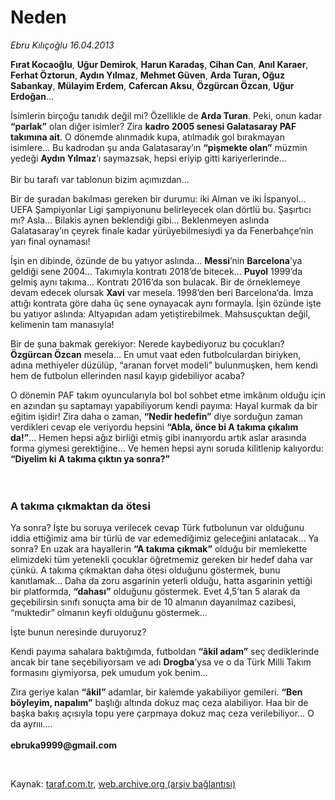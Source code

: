 # Neden

*Ebru Kılıçoğlu 16.04.2013*

<div class="yazi"><p><b>Fırat Kocaoğlu</b>, <b>Uğur Demirok</b>, <b>Harun Karadaş</b>, <b>Cihan Can</b>, <b>Anıl Karaer</b>, <b>Ferhat Öztorun</b>, <b>Aydın Yılmaz</b>, <b>Mehmet Güven</b>, <b>Arda Turan, Oğuz Sabankay</b>, <b>Mülayim Erdem</b>, <b>Cafercan Aksu</b>, <b>Özgürcan Özcan</b>, <b>Uğur Erdoğan</b>... </p>
<p>İsimlerin birçoğu tanıdık değil mi? Özellikle de <b>Arda Turan</b>. Peki, onun kadar <b>“parlak”</b> olan diğer isimler? Zira <b>kadro 2005 senesi Galatasaray PAF takımına ait</b>. O dönemde alınmadık kupa, atılmadık gol bırakmayan isimlere... Bu kadrodan şu anda Galatasaray’ın <b>“pişmekte olan”</b> müzmin yedeği <b>Aydın Yılmaz</b>’ı saymazsak, hepsi eriyip gitti kariyerlerinde...<br/><br/>Bir bu tarafı var tablonun bizim açımızdan... </p>
<p>Bir de şuradan bakılması gereken bir durumu: iki Alman ve iki İspanyol... UEFA Şampiyonlar Ligi şampiyonunu belirleyecek olan dörtlü bu. Şaşırtıcı mı? Asla... Bilakis aynen beklendiği gibi... Beklenmeyen aslında Galatasaray’ın çeyrek finale kadar yürüyebilmesiydi ya da Fenerbahçe’nin yarı final oynaması! </p>
<p>İşin en dibinde, özünde de bu yatıyor aslında... <b>Messi</b>’nin <b>Barcelona</b>’ya geldiği sene 2004... Takımıyla kontratı 2018’de bitecek... <b>Puyol</b> 1999’da gelmiş aynı takıma... Kontratı 2016’da son bulacak. Bir de örneklemeye devam edecek olursak <b>Xavi</b> var mesela. 1998’den beri Barcelona’da. İmza attığı kontrata göre daha üç sene oynayacak aynı formayla. İşin özünde işte bu yatıyor aslında: Altyapıdan adam yetiştirebilmek. Mahsusçuktan değil, kelimenin tam manasıyla!</p>
<p>Bir de şuna bakmak gerekiyor: Nerede kaybediyoruz bu çocukları? <b>Özgürcan Özcan</b> mesela... En umut vaat eden futbolculardan biriyken, adına methiyeler düzülüp, “aranan forvet modeli” bulunmuşken, hem kendi hem de futbolun ellerinden nasıl kayıp gidebiliyor acaba?</p>
<p>O dönemin PAF takım oyuncularıyla bol bol sohbet etme imkânım olduğu için en azından şu saptamayı yapabiliyorum kendi payıma: Hayal kurmak da bir eğitim işidir! Zira daha o zaman, <b>“Nedir hedefin”</b> diye sorduğun zaman verdikleri cevap ele veriyordu hepsini <b>“Abla, önce bi A takıma çıkalım da!”</b>... Hemen hepsi ağız birliği etmiş gibi inanıyordu artık aslar arasında forma giymesi gerektiğine... Ve hemen hepsi aynı soruda kilitlenip kalıyordu: <b>“Diyelim ki A takıma çıktın ya sonra?”<br/><br/><br/></b></p>
<h3>A takıma çıkmaktan da ötesi</h3>
<p>Ya sonra? İşte bu soruya verilecek cevap Türk futbolunun var olduğunu iddia ettiğimiz ama bir türlü de var edemediğimiz geleceğini anlatacak... Ya sonra? En uzak ara hayallerin <b>“A takıma çıkmak”</b> olduğu bir memlekette elimizdeki tüm yetenekli çocuklar öğretmemiz gereken bir hedef daha var çünkü. A takıma çıkmaktan daha ötesi olduğunu göstermek, bunu kanıtlamak... Daha da zoru asgarinin yeterli olduğu, hatta asgarinin yettiği bir platformda, <b>“dahası”</b> olduğunu göstermek. Evet 4,5’tan 5 alarak da geçebilirsin sınıfı sonuçta ama bir de 10 almanın dayanılmaz cazibesi, “muktedir” olmanın keyfi olduğunu göstermek...</p>
<p>İşte bunun neresinde duruyoruz? </p>
<p>Kendi payıma sahalara baktığımda, futboldan <b>“âkil adam”</b> seç dediklerinde ancak bir tane seçebiliyorsam ve adı <b>Drogba</b>’ysa ve o da Türk Milli Takım formasını giymiyorsa, pek umudum yok benim...</p>
<p>Zira geriye kalan <b>“âkil”</b> adamlar, bir kalemde yakabiliyor gemileri. <b>“Ben böyleyim, napalım”</b> başlığı altında dokuz maç ceza alabiliyor. Haa bir de başka bakış açısıyla topu yere çarpmaya dokuz maç ceza verilebiliyor... O da ayrııı....<br/><br/><b>ebruka9999@gmail.com</b></p>
<p> </p>
</div>

Kaynak: [taraf.com.tr](http://www.taraf.com.tr/ebru-kilicoglu/makale-neden-2.htm), [web.archive.org (arşiv bağlantısı)](http://web.archive.org/web/20131107160326/http://www.taraf.com.tr/ebru-kilicoglu/makale-neden-2.htm)
